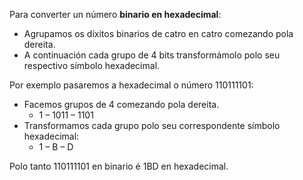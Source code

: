 Para converter un número **binario en hexadecimal**:

- Agrupamos os díxitos binarios de catro en catro comezando pola dereita.
- A continuación cada grupo de 4 bits transformámolo polo seu respectivo símbolo hexadecimal.

Por exemplo pasaremos a hexadecimal o número 110111101:

- Facemos grupos de 4 comezando pola dereita.
  - 1 – 1011 – 1101
- Transformamos cada grupo polo seu correspondente símbolo hexadecimal:
  - 1 – B – D

Polo tanto 110111101 en binario é 1BD en hexadecimal.